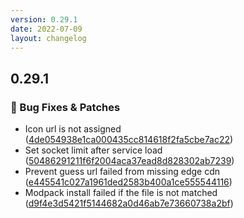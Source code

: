 ```yaml
---
version: 0.29.1
date: 2022-07-09
layout: changelog
---
```

## 0.29.1
### 🐛 Bug Fixes & Patches

- Icon url is not assigned ([4de054938e1ca000435cc814618f2fa5cbe7ac22](https://github.com/Voxelum/x-minecraft-launcher/commit/4de054938e1ca000435cc814618f2fa5cbe7ac22))
- Set socket limit after service load ([50486291211f6f2004aca37ead8d828302ab7239](https://github.com/Voxelum/x-minecraft-launcher/commit/50486291211f6f2004aca37ead8d828302ab7239))
- Prevent guess url failed from missing edge cdn ([e445541c027a1961ded2583b400a1ce555544116](https://github.com/Voxelum/x-minecraft-launcher/commit/e445541c027a1961ded2583b400a1ce555544116))
- Modpack install failed if the file is not matched ([d9f4e3d5421f5144682a0d46ab7e73660738a2bf](https://github.com/Voxelum/x-minecraft-launcher/commit/d9f4e3d5421f5144682a0d46ab7e73660738a2bf))
